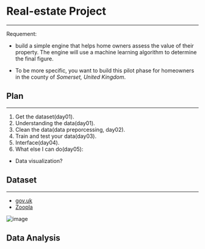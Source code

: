 # Real-estate Project
---
Requement:

- build a simple engine that helps home owners assess the value of their property. The engine will use a machine learning algorithm to determine the final figure.

- To be more specific, you want to build this pilot phase for homeowners in the county of *Somerset, United Kingdom*.
## Plan
---
1. Get the dataset(day01).
2. Understanding the data(day01).
3. Clean the data(data preporcessing, day02).
4. Train and test your data(day03).
5. Interface(day04).
6. What else I can do(day05):
  - Data visualization?

## Dataset
---
- [gov.uk](https://www.gov.uk/government/statistical-data-sets/price-paid-data-downloads)
- [Zoopla](https://developer.zoopla.co.uk/)

![image](powered-by-zoopla.png")

## Data Analysis